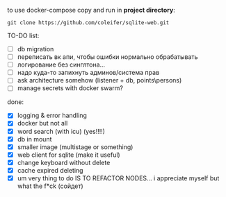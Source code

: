 to use docker-compose copy and run in **project directory**:
```
git clone https://github.com/coleifer/sqlite-web.git
```


TO-DO list:

- [ ] db migration
- [ ] переписать вк апи, чтобы ошибки нормально обрабатывать 
- [ ] логирование без синглтона...
- [ ] надо куда-то запихнуть админов/система прав
- [ ] ask architecture somehow (listener + db, points\persons)
- [ ] manage secrets with docker swarm? 

done:

- [x] logging & error handling
- [x] docker but not all
- [x] word search (with icu) (yes!!!!)
- [x] db in mount
- [x] smaller image (multistage or something)
- [x] web client for sqlite (make it useful)
- [x] change keyboard without delete
- [x] cache expired deleting
- [x] um very thing to do IS TO REFACTOR NODES... i appreciate myself but what the f*ck (сойдет)
